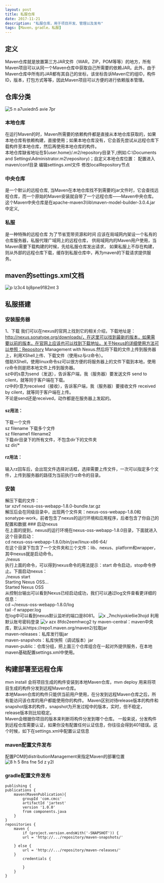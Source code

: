 ```yaml
---
layout: post
title: 私服仓库
date: 2017-11-21
description: "私服仓库，用于项目开发、管理以及发布"
tags: [Maven，gradle，私服]
---
```



## 定义
Maven仓库就是放置第三方JAR文件（WAR，ZIP，POM等等）的地方，所有Maven项目可以从同一个Maven仓库中获取自己所需要的依赖JAR。此外，由于Maven仓库中所有的JAR都有其自己的坐标，该坐标告诉Maven它的组ID，构件ID，版本，打包方式等等，因此Maven项目可以方便的进行依赖版本管理。
## 仓库分类
![5 n a7uxiedn5 avie 7pr](https://user-images.githubusercontent.com/14925803/30572854-d1fe29b2-9d22-11e7-81f3-b0baf1844935.png)
### 本地仓库
在运行Maven的时，Maven所需要的依赖构件都是直接从本地仓库获取的，如果本地仓库有依赖构建，直接使用；如果本地仓库没有，它会首先尝试从远程仓库下载构件至本地仓库，然后再使用本地仓库的构件。  
本地仓库缺省地址在${user.home}/.m2/repository目录下,(例如:C:\Documents and Settings\Administrator\.m2\repository)；自定义本地仓库位置： 配置进入maven/conf目录 编辑settings.xml文件 修改localRepository节点
### 中央仓库 
是一个默认的远程仓库,  当Maven在本地仓库找不到需要的jar文件时，它会查找远程仓库，而一个原始的Maven安装就自带了一个远程仓库——Maven中央仓库。 这个Maven中央仓库是在apache-maven3\lib\maven-model-builder-3.0.4.jar中定义,
 ### 私服
是一种特殊的远程仓库  为了节省宽带资源和时间 应该在局域网内架设一个私有的仓库服务器，私服代理广域网上的远程仓库， 供局域网内的Maven用户使用，当Maven需要下载构建的时候，先给私服仓库发出请求， 如果私服上不存在构建，则从外部的远程仓库下载，缓存到私服仓库中，再为maven的下载请求提供服务。  
  
## maven的settings.xml文档
![p lz3c4 bj8pne9182mt 3](https://user-images.githubusercontent.com/14925803/30573519-ed012f62-9d26-11e7-9eac-0feac99c31cd.png)  

## 私服搭建
### 安装服务器
1、下载
 我们可以在nexus的官网上找到它的相关介绍，下载地址是：http://nexus.sonatype.org/downloads/，在这里可以找到最新的版本，如果需要以前的版本，在官网上应该也可以找到下载地址。关于Nexus的详细使用方法可以参照：Repository Management with Nexus.然后将下载的文件上传到服务器上，利用XShell上传、下载文件（使用sz与rz命令）。  
 借助XShell，使用linux命令sz可以很方便的将服务器上的文件下载到本地，使用rz命令则是把本地文件上传到服务器。  
 sz中的s意为send（发送），告诉客户端，我（服务器）要发送文件 send to cilent，就等同于客户端在下载。  
 rz中的r意为received（接收），告诉客户端，我（服务器）要接收文件 received by cilent，就等同于客户端在上传。  
 不论是send还是received，动作都是在服务器上发起的。  
#### sz用法：
下载一个文件    
sz filename 
下载多个文件  
sz filename1 filename2  
下载dir目录下的所有文件，不包含dir下的文件夹  
sz dir/*  
#### rz用法：  
输入rz回车后，会出现文件选择对话框，选择需要上传文件，一次可以指定多个文件，上传到服务器的路径为当前执行rz命令的目录。

### 安装
解压下载的文件：  
tar xzvf nexus-oss-webapp-1.8.0-bundle.tar.gz  
解压后会在同级目录中，出现两个文件夹：nexus-oss-webapp-1.8.0和sonatype-work，前者包含了nexus的运行环境和应用程序，后者包含了你自己的配置和数据  ### 启动nexus  
在上面的提到，nexus的运行环境在nexus-oss-webapp-1.8.0目录，下面就进入这个目录启动：  
cd nexus-oss-webapp-1.8.0/bin/jsw/linux-x86-64/  
在这个目录下包含了一个文件夹和三个文件：lib、nexus、platform和wrapper，其中nexus就是启动命令。  
./nexus  
执行上面的命令，可以得到nexus命令的用法提示：start 命令启动，stop命令停止。下面启动nexus：  
./nexus start  
Starting Nexus OSS...  
Started Nexus OSS  
从控制台输出可以看到Nexus已经启动成功，我们可以通过log文件查看更详细的信息：  
cd ~/nexus-oss-webapp-1.8.0/log  
tail -f wrapper.log  
在log中可以看到nexus默认监听的端口是8081。
![x _7mchiyokie6ie3hojd](https://user-images.githubusercontent.com/14925803/30573305-a7ba9110-9d25-11e7-82d2-62ffff30542c.png)
利用默认账号密码登录
![v azx 8fdo2eemhwcg2 ty](https://user-images.githubusercontent.com/14925803/30573350-e78e2252-9d25-11e7-9365-bf4c5acc963a.png)
maven-central：maven中央库，默认从https://repo1.maven.org/maven2/拉取jar   
maven-releases：私库发行版jar   
maven-snapshots：私库快照（调试版本）jar   
maven-public：仓库分组，把上面三个仓库组合在一起对外提供服务，在本地maven基础配置settings.xml中使用。
## 构建部署至远程仓库
mvn install 会将项目生成的构件安装到本地Maven仓库，mvn deploy 用来将项目生成的构件分发到远程Maven仓库。  
本地Maven仓库的构件只能供当前用户使用，在分发到远程Maven仓库之后，所有能访问该仓库的用户都能使用你的构件。
Maven区别对待release版本的构件和snapshot版本的构件，snapshot为开发过程中的版本，实时，但不稳定，release版本则比较稳定。  
Maven会根据你项目的版本来判断将构件分发到哪个仓库。
一般来说，分发构件到远程仓库需要认证，如果你没有配置任何认证信息，你往往会得到401错误。这个时候，如下在settings.xml中配置认证信息
### maven配置文件发布
配置POM的distributionManagement来指定Maven的部署位置
![8 h 5 8ns fne 5d z y2l](https://user-images.githubusercontent.com/14925803/30573407-4cd70066-9d26-11e7-8388-704dcc2ae49a.png)  
### gradle配置文件发布  
    publishing {
    publications {
        maven(MavenPublication){
            groupId 'com.cmcc'
            artifactId 'jartest'
            version '1.0.0'
            from components.java
        }
    }
    repositories {
        maven {
            if (project.version.endsWith('-SNAPSHOT')) {
            url = 'http://.../repository/maven-snapshots/'
                   
        } else {
            url = 'http://.../repository/maven-releases/'
        }
            credentials {
                
            }
        }
    }

